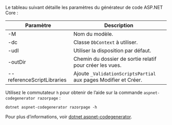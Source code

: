 <a name="codegenerator"></a> Le tableau suivant détaille les paramètres du générateur de code ASP.NET Core :

| Paramètre               | Description|
| ----------------- | ------------ |
| -M  | Nom du modèle. |
| -dc  | Classe `DbContext` à utiliser. |
| -udl | Utiliser la disposition par défaut. |
| -outDir | Chemin du dossier de sortie relatif pour créer les vues. |
| --referenceScriptLibraries | Ajoute `_ValidationScriptsPartial` aux pages Modifier et Créer. |

Utilisez le commutateur `h` pour obtenir de l’aide sur la commande `aspnet-codegenerator razorpage` :

```dotnetcli
dotnet aspnet-codegenerator razorpage -h
```

Pour plus d’informations, voir [dotnet aspnet-codegenerator](xref:fundamentals/tools/dotnet-aspnet-codegenerator).
